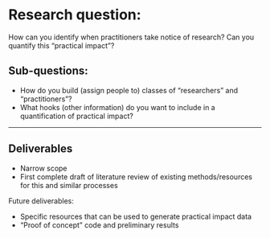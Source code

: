 
# Research question:

How can you identify when practitioners take notice of research?  Can you quantify this “practical impact”?

## Sub-questions:

*  How do you build (assign people to) classes of “researchers” and “practitioners”?
*  What hooks (other information) do you want to include in a quantification of practical impact?


----

## Deliverables

* Narrow scope
* First complete draft of literature review of existing methods/resources for this and similar processes

Future deliverables:
* Specific resources that can be used to generate practical impact data
* “Proof of concept” code and preliminary results

